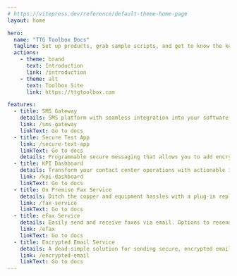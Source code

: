 ```yaml
---
# https://vitepress.dev/reference/default-theme-home-page
layout: home

hero:
  name: "TTG Toolbox Docs"
  tagline: Set up products, grab sample scripts, and get to know the key concepts of our programmable messaging platforms.
  actions:
    - theme: brand
      text: Introduction
      link: /introduction
    - theme: alt
      text: Toolbox Site
      link: https://ttgtoolbox.com

features:
  - title: SMS Gateway
    details: SMS platform with seamless integration into your software allowing you to send SMS Messages over the internet.
    link: /sms-gateway
    linkText: Go to docs
  - title: Secure Test App
    link: /secure-text-app
    linkText: Go to docs
    details: Programmable secure messaging that allows you to add encrypted messaging to any platform.
  - title: KPI Dashboard
    details: Transform your contact center operations with actionable insights and realtime analytics.
    link: /kpi-dashboard
    linkText: Go to docs
  - title: On Premise Fax Service
    details: Ditch the copper and equipment hassles with a plug-in replacement for legacy fax systems.
    link: /fax-service
    linkText: Go to docs
  - title: eFax Service
    details: Easily send and receive faxes via email. Options to resend, redirect, and download documents directly from your email.
    link: /efax
    linkText: Go to docs
  - title: Encrypted Email Service
    details: A dead-simple solution for sending secure, encrypted email via any platform.
    link: /encrypted-email
    linkText: Go to docs
---
```

